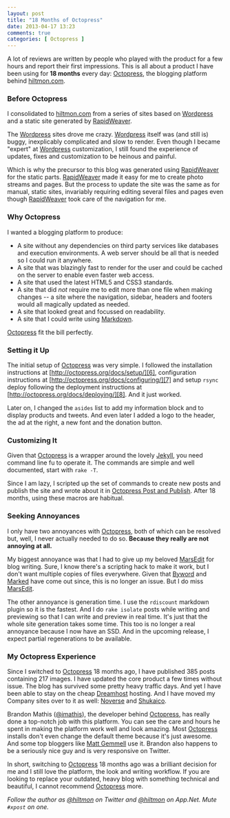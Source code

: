```yaml
---
layout: post
title: "18 Months of Octopress"
date: 2013-04-17 13:23
comments: true
categories: [ Octopress ]
---
```


A lot of reviews are written by people who played with the product for a few hours and report their first impressions. This is all about a product I have been using for **18 months** every day: [Octopress][1], the blogging platform behind [hiltmon.com][2].

### Before Octopress

I consolidated to [hiltmon.com][2] from a series of sites based on [Wordpress][3] and a static site generated by [RapidWeaver][4].

The [Wordpress][3] sites drove me crazy. [Wordpress][3] itself was (and still is) buggy, inexplicably complicated and slow to render. Even though I became "expert" at [Wordpress][3] customization, I still found the experience of updates, fixes and customization to be heinous and painful.

Which is why the precursor to this blog was generated using [RapidWeaver][4] for the static parts. [RapidWeaver][4] made it easy for me to create photo streams and pages. But the process to update the site was the same as for manual, static sites, invariably requiring editing several files and pages even though [RapidWeaver][4] took care of the navigation for me.

### Why Octopress

I wanted a blogging platform to produce:

- A site without any dependencies on third party services like databases and execution environments. A web server should be all that is needed so I could run it anywhere.
- A site that was blazingly fast to render for the user and could be cached on the server to enable even faster web access.
- A site that used the latest HTML5 and CSS3 standards.
- A site that did *not* require me to edit more than one file when making changes -- a site where the navigation, sidebar, headers and footers would all magically updated as needed.
- A site that looked great and focussed on readability.
- A site that I could write using [Markdown][5].

[Octopress][1] fit the bill perfectly.

### Setting it Up

The initial setup of [Octopress][1] was very simple. I followed the installation instructions at [http://octopress.org/docs/setup/][6], configuration instructions at [http://octopress.org/docs/configuring/][7] and setup `rsync` deploy following the deployment instructions at [http://octopress.org/docs/deploying/][8]. And it just worked.

Later on, I changed the `asides` list to add my information block and to display products and tweets. And even later I added a logo to the header, the ad at the right, a new font and the donation button.

### Customizing It

Given that [Octopress][1] is a wrapper around the lovely [Jekyll][9], you need command line fu to operate it. The commands are simple and well documented, start with `rake -T`.

Since I am lazy, I scripted up the set of commands to create new posts and publish the site and wrote about it in [Octopress Post and Publish][10]. After 18 months, using these macros are habitual.

### Seeking Annoyances

I only have two annoyances with [Octopress][1], both of which can be resolved but, well, I never actually needed to do so. **Because they really are not annoying at all.**

My biggest annoyance was that I had to give up my beloved [MarsEdit][11] for blog writing. Sure, I know there's a scripting hack to make it work, but I don't want multiple copies of files everywhere. Given that [Byword][12] and [Marked][13] have come out since, this is no longer an issue. But I do miss [MarsEdit][11].

The other annoyance is generation time. I use the `rdiscount` markdown plugin so it is the fastest. And I do `rake isolate` posts while writing and previewing so that I can write and preview in real time. It's just that the whole site generation takes some time. This too is no longer a real annoyance because I now have an SSD. And in the upcoming release, I expect partial regenerations to be available.

### My Octopress Experience

Since I switched to [Octopress][1] 18 months ago, I have published 385 posts containing 217 images. I have updated the core product a few times without issue. The blog has survived some pretty heavy traffic days. And yet I have been able to stay on the cheap [Dreamhost][14] hosting. And I have moved my Company sites over to it as well: [Noverse][17] and [Shukaico][18].

Brandon Mathis ([@imathis][15]), the developer behind [Octopress][1], has really done a top-notch job with this platform. You can see the care and hours he spent in making the platform work well and look amazing. Most [Octopress][1] installs don't even change the default theme because it's just awesome. And some top bloggers like [Matt Gemmell][16] use it. Brandon also happens to be a seriously nice guy and is very responsive on Twitter.

In short, switching to [Octopress][1] 18 months ago was a brilliant decision for me and I still love the platform, the look and writing workflow. If you are looking to replace your outdated, heavy blog with something technical and beautiful, I cannot recommend [Octopress][1] more.

*Follow the author as [@hiltmon](http://twitter.com/hiltmon) on Twitter and [@hiltmon](http://alpha.app.net/hiltmon) on App.Net. Mute `#xpost` on one.*

[1]:	http://octopress.org
[2]:	http://www.hiltmon.com
[3]:	http://wordpress.org
[4]:	https://itunes.apple.com/us/app/rapidweaver/id402477569?mt=12&uo=4&at=10l894
[5]:	http://hiltmon.com/blog/2012/02/20/the-markdown-mindset/
[6]:	http://octopress.org/docs/setup/
[7]:	http://octopress.org/docs/configuring/
[8]:	http://octopress.org/docs/deploying/
[9]:	https://github.com/mojombo/jekyll
[10]:	http://hiltmon.com/blog/2012/07/18/octopress-post-and-publish/
[11]:	https://itunes.apple.com/us/app/marsedit-blog-editor-for-wordpress/id402376225?mt=12&uo=4&at=10l894
[12]:	https://itunes.apple.com/us/app/byword/id420212497?mt=12&uo=4&at=10l894
[13]:	https://itunes.apple.com/us/app/marked/id448925439?mt=12&uo=4&at=10l894
[14]:	http://dreamhost.com
[15]:	https://twitter.com/imathis
[16]:	http://mattgemmell.com
[17]:	http://www.noverse.com
[18]:	http://www.shukaico.com
